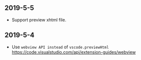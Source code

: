 ## 2019-5-5
- Support preview xhtml file.
## 2019-5-4
- Use `webview API instead` of `vscode.previewHtml` https://code.visualstudio.com/api/extension-guides/webview
